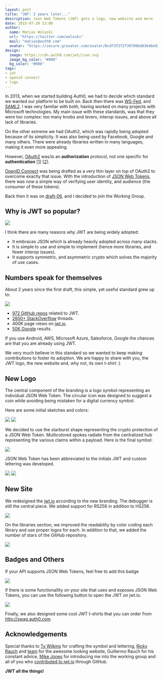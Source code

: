 ```yaml
---
layout: post
title: "JWT: 2 years later..."
description: Json Web Tokens (JWT) gets a logo, new website and more
date: 2015-07-20 13:00
author:
  name: Matias Woloski
  url: "https://twitter.com/woloski"
  mail: "matias@auth0.com"
  avatar: "https://secure.gravatar.com/avatar/0cd73f2f2f39709bd03646e9225cc3d3?s=200"
design:
  image: https://cdn.auth0.com/jwt/icon.svg
  image_bg_color: "#000"
  bg_color: "#000"
tags:
- jwt
- openid connect
- logo
---
```



In 2013, when we started building Auth0, we had to decide which standard we wanted our platform to be built on. Back then there was [WS-Fed](https://en.wikipedia.org/wiki/WS-Federation), and [SAML2](http://docs.oasis-open.org/security/saml/v2.0/saml-core-2.0-os.pdf). I was very familiar with both, having worked on many projects with Microsoft technologies. My main issue with these standards, was that they were too complex: too many knobs and levers, interop issues, and above all lack of libraries.

<!--more-->

On the other extreme we had OAuth2, which was rapidly being adopted because of its simplicity. It was also being used by Facebook, Google and many others. There were already libraries written in many languages, making it even more appealing.

However, [OAuth2](https://tools.ietf.org/html/rfc6749) was/is an __authorization__ protocol, not one specific for __authentication__ [[1](http://www.thread-safe.com/2012/01/problem-with-oauth-for-authentication.html)] [[2](http://homakov.blogspot.com.ar/2012/08/oauth2-one-accesstoken-to-rule-them-all.html)].

[OpenID Connect](http://openid.net/specs/openid-connect-core-1_0.html) was being drafted as a very thin layer on top of OAuth2 to overcome exactly that issue. With the introduction of [JSON Web Tokens](https://tools.ietf.org/html/rfc7519), there was now a simple way of verifying user identity, and audience (the consumer of these tokens).

Back then it was on [draft-06](https://tools.ietf.org/html/draft-ietf-oauth-json-web-token-06), and I decided to join the Working Group.

## Why is JWT so popular?

![](https://www.dropbox.com/s/dgq7lx9lj20ikdj/Screenshot%202015-07-18%2017.10.39.png?dl=1)

I think there are many reasons why JWT are being widely adopted:

* It embraces JSON which is already heavily adopted across many stacks.
* It is simple to use and simple to implement (hence more libraries, and fewer interop issues).
* It supports symmetric, and asymmetric crypto which solves the majority of use cases.

## Numbers speak for themselves

About 2 years since the first draft, this simple, yet useful standard grew up to:

![](https://files.slack.com/files-pri/T025590N6-F07T772MR/jwt.png)

* [972 GitHub repos](https://github.com/search?q=jwt) related to JWT.
* [2600+ StackOverflow](http://stackoverflow.com/search?q=jwt) threads.
* 400K page views on [jwt.io](http://jwt.io).
* [50K Google](https://www.google.com.ar/search?q="json+web+token") results.

If you use Android, AWS, Microsoft Azure, Salesforce, Google the chances are that you are already using JWT.

We very much believe in this standard so we wanted to keep making contributions to foster its adoption. We are happy to share with you, the JWT logo, the new website and, why not, its own t-shirt :)


## New Logo

The central component of the branding is a logo symbol representing an individual JSON Web Token. The circular icon was designed to suggest a coin while avoiding being mistaken for a digital currency symbol.

Here are some initial sketches and colors:

![](https://cdn.auth0.com/blog/jwt/jwt_02.jpg)
![](https://cdn.auth0.com/blog/jwt/jwt_04.jpg)

We decided to use the starburst shape representing the crypto protection of a JSON Web Token. Multicolored spokes radiate from the centralized hub representing the various claims within a payload.
Here is the final symbol:

![](https://cdn.auth0.com/blog/jwt/jwt_01.jpg)

JSON Web Token has been abbreviated to the initials JWT and custom lettering was developed.

![](https://cdn.auth0.com/blog/jwt/jwt_03.jpg)
![](https://cdn.auth0.com/blog/jwt/jwt_05.jpg)

## New Site

We redesigned the [jwt.io](http://jwt.io) according to the new branding. The debugger is still the central piece. We added support for RS256 in addition to HS256.

<img src="https://cdn.auth0.com/blog/jwt/jwt-1.png" class="expand">

On the libraries section, we improved the readability by color coding each library and use proper logos for each. In addition to that, we added the number of stars of the GitHub repository.

<img src="https://cdn.auth0.com/blog/jwt/jwt-2.png" class="expand">

## Badges and Others

If your API supports JSON Web Tokens, feel free to add this badge

![](http://jwt.io/assets/badge-compatible.svg)

If there is some functionallity on your site that uses and exposes JSON Web Tokens, you can use the following button to open the JWT on jwt.io.

![](http://jwt.io/assets/badge.svg)

Finally, we also designed some cool JWT t-shirts that you can order from <http://swag.auth0.com>.


## Acknowledgements

Special thanks to [Ty Wilkins](http://tywilkins.com/) for crafting the symbol and lettering, [Ricky Rauch](http://twitter.com/rickyrauch) and [team](http://dribbble.com/auth0) for the awesome looking website, Guillermo Rauch for his constant advice, [Mike Jones](http://self-issued.info) for introducing me into the working group and all of you who [contributed to jwt.io](https://github.com/jsonwebtoken/jsonwebtoken.github.io/graphs/contributors) through GitHub.

**JWT all the things!**
